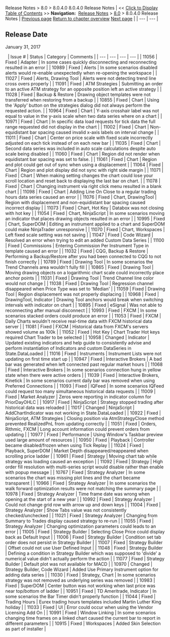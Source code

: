 ﻿

Release Notes > 8.0 > 8.0.4.0
8.0.4.0 Release Notes
| << [Click to Display Table of Contents](8_0_4_0.md) >> **Navigation:**     [Release Notes](release_notes.md) > [8.0](8_0.md) > 8.0.4.0 Release Notes | [Previous page](8_0_5_2.md) [Return to chapter overview](8_0.md) [Next page](8_0_3_0.md) |
| --- | --- |

## Release Date

January 31, 2017

 
| Issue # | Status | Category | Comments |
| --- | --- | --- | --- |
| 11056 | Fixed | Adapter | In some cases quickly disconnecting and reconnecting resulted in an error |
| 10989 | Fixed | Alerts | In some scenarios disabled alerts would re-enable unexpectedly when re-opening the workspace |
| 11027 | Fixed | Alerts, Drawing Tool | Alerts were not detecting trend line cross overs properly |
| 11091 | Fixed | ATM Strategies | Submitting an order to an active ATM strategy for an opposite position left an active strategy |
| 11028 | Fixed | Backup & Restore | Drawing object templates were not transferred when restoring from a backup |
| 10855 | Fixed | Chart | Using the 'Apply' button on the strategies dialog did not always perform the requested action. |
| 10964 | Fixed | Chart | Y-axis crosshair label was not equal to value in the y-axis scale when two data series where on a chart |
| 10971 | Fixed | Chart | In specific data load requests for tick data the full range requested did not display in the chart |
| 11002 | Fixed | Chart | Non-equidistant bar spacing caused invalid x-axis labels on interval change |
| 11011 | Fixed | Chart | Center on price scale with fixed scale incorrectly adjusted on each tick instead of on each new bar |
| 11035 | Fixed | Chart | Second data series was included in auto scale calculations despite auto scale being disabled |
| 11060 | Fixed | Chart | Region did not render when equidistant bar spacing was set to false. |
| 11061 | Fixed | Chart | Region and plot could get out of sync when using a displacement |
| 11064 | Fixed | Chart | Region and plot display did not sync with right side margin |
| 11071 | Fixed | Chart | When making setting changes the chart could lose your scroll location and reset back to displaying the last bar on chart. |
| 11078 | Fixed | Chart | Changing instrument via right click menu resulted in a blank chart |
| 11098 | Fixed | Chart | Adding Line On Close to a regular trading hours data series caused an error |
| 11076 | Fixed | Chart, DrawingTool | Region with displacement and non-equidistant bar spacing caused incorrect display |
| 11073 | Fixed | Chart, Hot Key | Databox was not closing with hot key |
| 11054 | Fixed | Chart, NinjaScript | In some scenarios moving an indicator that places drawing objects resulted in an error |
| 10995 | Fixed | Chart, SuperDOM | Editing an instrument applied to a chart and SuperDOM could make NinjaTrader unresponsive |
| 11070 | Fixed | Chart, Workspaces | Left fixed scale setting was not saving |
| 11047 | Fixed | Code Wizard | Resolved an error when trying to edit an added Custom Data Series |
| 11100 | Fixed | Commissions | Entering Commission Per Instrument Type in template caused an error |
| 11032 | Fixed | CQG, Backup & Restore | Performing a Backup/Restore after you had been connected to CQG to not finish correctly |
| 10789 | Fixed | Drawing Tool | In some scenarios the Trend Channels area wouldn't fully fill |
| 10865 | Fixed | Drawing Tool | Moving drawing objects on a logarithmic chart scale could incorrectly place anchor points |
| 11031 | Fixed | Drawing Tool | Trend Channel line color would not change |
| 11038 | Fixed | Drawing Tool | Regression channel disappeared when Price Type was set to 'Median' |
| 11059 | Fixed | Drawing Tool | Region displacement was not properly displacing |
| 10968 | Fixed | DrawingTool, Indicator | Drawing Tool anchors would break when switching intervals with indicator on chart |
| 10895 | Fixed | eSignal | Was not able to reconnecting after manual disconnect |
| 10993 | Fixed | FXCM | In some scenarios stacked orders could produce an error |
| 11053 | Fixed | FXCM | Daily Charts wouldn't receive real-time data with FXCM historical data server |
| 11081 | Fixed | FXCM | Historical data from FXCM's servers showed volume as 100k |
| 11052 | Fixed | Hot Key | Chart Trader Hot keys required Chart Trader to be selected |
| 10958 | Changed | Indicator | Updated existing indicators and help guide to consistently advise and perform instantiation of Indicators and custom DataSeries in State.DataLoaded |
| 11016 | Fixed | Instruments | Instrument Lists were not updating on first time start up |
| 10947 | Fixed | Interactive Brokers | A bad bar was generated when left connected past regular market hours |
| 11068 | Fixed | Interactive Brokers | In some scenarios connection hung in yellow state when there were active orders |
| 11039 | Fixed | Interactive Brokers, Kinetick | In some scenarios current daily bar was removed when using Preferred Connections |
| 11093 | Fixed | IQFeed | In some scenarios IQFeed could request too many simultaneous historical data requests |
| 11009 | Fixed | Market Analyzer | Zeros were reporting in indicator column for PriorDayOHLC |
| 10917 | Fixed | NinjaScript | Strategy stopped trading after historical data was reloaded |
| 11017 | Changed | NinjaScript | AddChartIndicator was not working in State.DataLoaded |
| 10922 | Fixed | NinjaScript, ATM Strategies | Closing position via AtmStrategyClose method prevented RealizedPnL from updating correctly |
| 11051 | Fixed | Orders, Rithmic, FXCM | Long account information could prevent orders from updating |
| 10977 | Fixed | Performance | Using Window's Taskbar preview used large amount of resources |
| 10950 | Fixed | Playback | Controller became disabled/frozen when using Tick Replay |
| 11024 | Fixed | Playback, SuperDOM | Market Depth disappeared/reappeared when scrolling price ladder |
| 10961 | Fixed | Strategy | Moving chart tab while strategy was loading caused an exception |
| 11092 | Fixed | Strategy | High order fill resolution with multi-series script would disable rather than enable with popup message |
| 10767 | Fixed | Strategy Analyzer | In some scenarios the chart was missing plot lines and the chart became transparent |
| 10966 | Fixed | Strategy Analyzer | In some scenarios the walk forward optimization results were not matching the summary page |
| 10978 | Fixed | Strategy Analyzer | Time frame date was wrong when opening at the start of a new year |
| 10992 | Fixed | Strategy Analyzer | Could not change grid row with arrow up and down keys |
| 11004 | Fixed | Strategy Analyzer | Show Tabs value was not consistently checked/unchecked |
| 11021 | Fixed | Strategy Analyzer | Changing from Summary to Trades display caused strategy to re-run |
| 11055 | Fixed | Strategy Analyzer | Changing optimization parameters could leads to an error |
| 11005 | Fixed | Strategy Builder | Selecting Close Price could display back as Default Input |
| 11006 | Fixed | Strategy Builder | Condition set tab order does not persist in Strategy Builder |
| 11007 | Fixed | Strategy Builder | Offset could not use User Defined Input |
| 11048 | Fixed | Strategy Builder | Defining a condition in Strategy Builder which was supposed to 'divide' a numerical value didn't actually perform the action |
| 11077 | Fixed | Strategy Builder | Default plot was not available for MACD |
| 10970 | Changed | Strategy Builder, Code Wizard | Added Use Primary Instrument option for adding data series |
| 11030 | Fixed | Strategy, Chart | In some scenarios strategy was not removed as underlying series was removed |
| 10983 | Fixed | SuperDOM | Center button was not working when last price was near top/bottom of ladder |
| 10951 | Fixed | TD Ameritrade, Indicator | In some scenarios the Bar Timer didn't properly function |
| 11044 | Fixed | Trading Hours | Eurex trading hours templates included Martin Luther King holiday |
| 11033 | Fixed | UI | Error could occur when using the Vendor Licensing Add On |
| 10991 | Fixed | Window Linking | In some scenarios changing time frames on a linked chart caused the current bar to report in different parameters |
| 10915 | Fixed | Workspaces | Added Skin Selection as part of installer |
